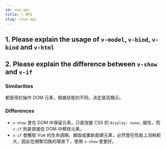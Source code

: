 ```yaml
---
id: vue-api
title: 📄 API
slug: /vue-api
---
```


## 1. Please explain the usage of `v-model`, `v-bind`, `v-bind` and `v-html`

## 2. Please explain the difference between `v-show` and `v-if`

### Similarities

都是用於操作 DOM 元素，根據狀態的不同，決定是否顯示。

### Differences

- `v-show` 會在 DOM 中保留元素，只是改變 CSS 的 `display: none;` 屬性，而 `v-if` 則是直接從 DOM 中移除元素。
- `v-if` 會觸發 Vue 的生命週期，銷毀或重新創建元素，必然會在性能上消耗較大，因此在頻繁切換的場景下，使用 `v-show` 會更好。
